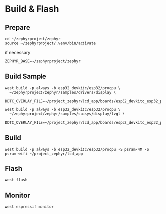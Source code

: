 
# Build & Flash

## Prepare

```
cd ~/zephyrproject/zephyr
source ~/zephyrproject/.venv/bin/activate
```

if necessary

```
ZEPHYR_BASE=~/zephyrproject/zephyr
```

## Build Sample

```
west build -p always -b esp32_devkitc/esp32/procpu \
  ~/zephyrproject/zephyr/samples/drivers/display \
  -DDTC_OVERLAY_FILE=~/project_zephyr/lcd_app/boards/esp32_devkitc_esp32_procpu.overlay
```

```
west build -p always -b esp32_devkitc/esp32/procpu \
  ~/zephyrproject/zephyr/samples/subsys/display/lvgl \
  -DDTC_OVERLAY_FILE=~/project_zephyr/lcd_app/boards/esp32_devkitc_esp32_procpu.overlay
```

## Build

```
west build -p always -b esp32_devkitc/esp32/procpu -S psram-4M -S psram-wifi ~/project_zephyr/lcd_app
```

## Flash

```
west flash
```

## Monitor

```
west espressif monitor
```

